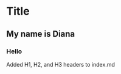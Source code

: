 # Title
##  My name is Diana
### Hello 




Added H1, H2, and H3 headers to index.md


















